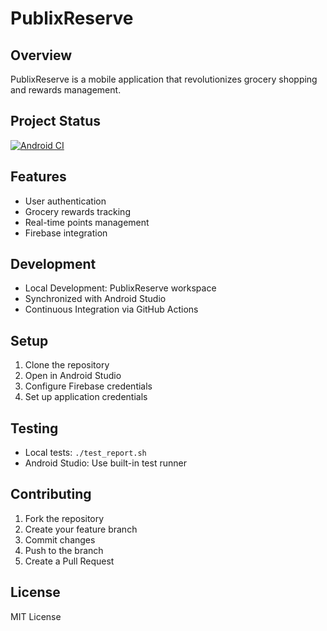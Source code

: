 # PublixReserve

## Overview
PublixReserve is a mobile application that revolutionizes grocery shopping and rewards management.

## Project Status
[![Android CI](https://github.com/KarmasLight/PublixReserve/actions/workflows/android_test.yml/badge.svg)](https://github.com/KarmasLight/PublixReserve/actions/workflows/android_test.yml)

## Features
- User authentication
- Grocery rewards tracking
- Real-time points management
- Firebase integration

## Development
- Local Development: PublixReserve workspace
- Synchronized with Android Studio
- Continuous Integration via GitHub Actions

## Setup
1. Clone the repository
2. Open in Android Studio
3. Configure Firebase credentials
4. Set up application credentials

## Testing
- Local tests: `./test_report.sh`
- Android Studio: Use built-in test runner

## Contributing
1. Fork the repository
2. Create your feature branch
3. Commit changes
4. Push to the branch
5. Create a Pull Request

## License
MIT License
